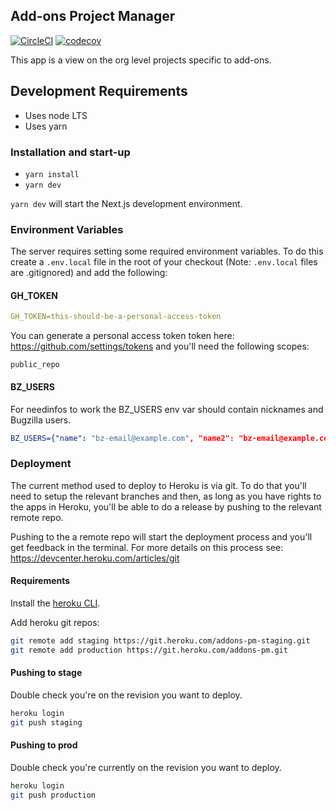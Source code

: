 ## Add-ons Project Manager

[![CircleCI](https://circleci.com/gh/mozilla/addons-pm.svg?style=svg)](https://circleci.com/gh/mozilla/addons-pm) [![codecov](https://codecov.io/gh/mozilla/addons-pm/branch/master/graph/badge.svg)](https://codecov.io/gh/mozilla/addons-pm)

This app is a view on the org level projects specific to add-ons.

## Development Requirements

- Uses node LTS
- Uses yarn

### Installation and start-up

- `yarn install`
- `yarn dev`

`yarn dev` will start the Next.js development environment.

### Environment Variables

The server requires setting some required environment variables. To do this create a `.env.local` file in the root of your checkout (Note: `.env.local` files are .gitignored) and add the following:

#### GH_TOKEN

```yaml
GH_TOKEN=this-should-be-a-personal-access-token
```

You can generate a personal access token token here: https://github.com/settings/tokens and you'll need the following scopes:

```
public_repo
```

#### BZ_USERS

For needinfos to work the BZ_USERS env var should contain nicknames and Bugzilla users.

```yaml
BZ_USERS={"name": "bz-email@example.com", "name2": "bz-email@example.com"}
```

### Deployment

The current method used to deploy to Heroku is via git. To do that you'll need to setup the relevant branches and then, as long as you have rights to the apps in Heroku, you'll be able to do a release by pushing to the relevant remote repo.

Pushing to the a remote repo will start the deployment process and you'll get feedback in the terminal. For more details on this process see: https://devcenter.heroku.com/articles/git

#### Requirements

Install the [heroku CLI](https://devcenter.heroku.com/articles/heroku-cli).

Add heroku git repos:

```sh
git remote add staging https://git.heroku.com/addons-pm-staging.git
git remote add production https://git.heroku.com/addons-pm.git
```

#### Pushing to stage

Double check you're on the revision you want to deploy.

```sh
heroku login
git push staging
```

#### Pushing to prod

Double check you're currently on the revision you want to deploy.

```sh
heroku login
git push production
```
